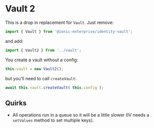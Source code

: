 # Vault 2

This is a drop in replacement for `Vault`. Just remove:
```js
import { Vault } from '@ionic-enterprise/identity-vault';
```
and add:
```js
import { Vault2 } from '../vault';
```

You create a vault without a config:
```typescript
this.vault = new Vault2();
```

but you'll need to call `createVault`:
```typescript
await this.vault.createVault( this.config );
```

## Quirks
- All operations run in a queue so it will be a little slower (IV needs a `setValues` method to set multiple keys).
